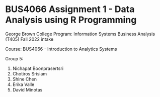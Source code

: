 # BUS4066 Assignment 1 - Data Analysis using R Programming
George Brown College
Program: Information Systems Business Analysis (T405) Fall 2022 intake

Course: BUS4066 - Introduction to Analytics Systems

Group 5:
1. Nichapat Boonprasertsri
2. Chotiros Srisiam
3. Shine Chen
4. Erika Valle
5. David Minotas
